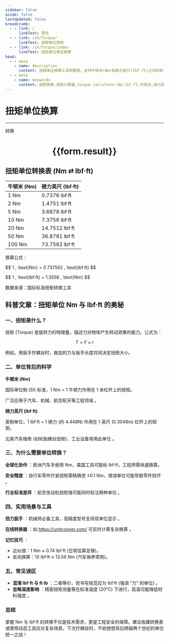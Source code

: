 ```yaml
---
sidebar: false
aside: false
lastUpdated: false
breadcrumb:
  - - link: /
      linkText: 首页
  - - link: /zh/Torque/
      linkText: 扭矩单位转换
  - - link: /zh/Torque/index
      linkText: 扭矩单位单位换算
head:
  - - meta
    - name: description
      content: 扭矩单位换算工具和教程，支持牛顿米(Nm)和磅力英尺(lbf·ft)之间的转换，并提供扭矩科学原理和应用场景。
  - - meta
    - name: keywords
      content: 扭矩换算,扭矩计算器,torque calculator,Nm,lbf·ft,牛顿米,磅力英尺,扭矩扳手,机械工程
---
```

# 扭矩单位换算
---
<script setup>
import { onMounted, reactive, inject ,ref  } from 'vue'
import { NButton,NForm ,NFormItem,NInput,NInputNumber,NSelect,NCard,useMessage ,NGrid ,NGi } from 'naive-ui'
import { defineClientComponent } from 'vitepress'
const convert = inject('convert')
const options =  [
  { label: "牛顿米 (Nm)", value: "Nm" }, 
  { label: "力磅 - 英尺 (lbf - ft)", value: "lbf-ft" }
];
const formRef = ref(null);
const rules = {
  number:{
    required: true,
    type: 'number',
    trigger: "blur"
  },
  to:{
    required: true,
    trigger: "select"
  },
  from:{
    required: true,
    trigger: "select"
  }
}
const form = reactive({
  number:null,
  to:'',
  from:'',
  result:'',
  title:'面积单位换算',
})
const convertHandler = (e) => {
   e.preventDefault();
  formRef.value?.validate((errors)=>{
    if (!errors) {
      form.result = `${form.number}${form.from} = ${convert(form.number).from(form.from).to(form.to)}${form.to}`
    }
  })
}
</script>

<n-form size="large" :model="form" ref='formRef' :rules="rules">
  <n-form-item label="数值"  path="number">
    <n-input-number size="large" style="width:100%" :min="0" v-model:value="form.number"   placeholder="请输入要转换的数值" />
  </n-form-item>
  <n-form-item label="从" path="from">
    <n-select  size="large" :options="options" v-model:value="form.from" placeholder="请选择原始单位" />
  </n-form-item>
  <n-form-item label="到" path="to">
    <n-select  size="large" :options="options" v-model:value="form.to" placeholder="请选择转换单位" />
  </n-form-item>
  <n-form-item>
    <n-button type="primary" style="width:100%" @click="convertHandler">转换</n-button>
  </n-form-item>
</n-form>
<n-card  embedded :bordered="false" hoverable>
  <div  style="text-align:center">
    <h1>{{form.result}}</h1>
  </div>
</n-card>


## 扭矩单位转换表 (Nm ⇄ lbf·ft)

| 牛顿米 (Nm) | 磅力英尺 (lbf·ft) |
|-------------|-------------------|
| 1 Nm        | 0.7376 lbf·ft     |
| 2 Nm        | 1.4751 lbf·ft     |
| 5 Nm        | 3.6878 lbf·ft     |
| 10 Nm       | 7.3756 lbf·ft     |
| 20 Nm       | 14.7512 lbf·ft    |
| 50 Nm       | 36.8781 lbf·ft    |
| 100 Nm      | 73.7562 lbf·ft    |

换算公式：

$$ 1 \, \text{Nm} = 0.737562 \, \text{lbf·ft} \$$

$$ 1 \, \text{lbf·ft} = 1.3558 \, \text{Nm} \$$

数据来源：国际标准扭矩转换工具 

## 科普文章：扭矩单位 Nm 与 lbf·ft 的奥秘

### 一、扭矩是什么？

扭矩 (Torque) 是旋转力的物理量，描述力对物体产生转动效果的能力。公式为：

$$ T = F \times r $$

例如，用扳手拧螺丝时，施加的力与扳手长度共同决定扭矩大小。

### 二、单位背后的科学

**牛顿米 (Nm)**

国际单位制 (SI) 标准，1 Nm = 1 牛顿力作用在 1 米杠杆上的扭矩。

广泛应用于汽车、机械、航空航天等工程领域 。

**磅力英尺 (lbf·ft)**

英制单位，1 lbf·ft = 1 磅力 (约 4.448N) 作用在 1 英尺 (0.3048m) 杠杆上的扭矩。

北美汽车维修 (如轮胎螺丝扭矩)、工业设备常用此单位 。

### 三、为什么需要单位转换？

**全球化协作** ：欧洲汽车手册用 Nm，美国工具可能标 lbf·ft，工程师需快速换算。

**安全精度** ：自行车零件拧紧扭矩需精确至 ±0.1 Nm，错误单位可能导致零件损坏 。

**行业标准差异** ：航空发动机扭矩值可能同时标注两种单位 。

### 四、实用场景与工具

**扭力扳手** ：机械师必备工具，高精度型号支持双单位显示 。

**在线转换器** ：如 https://unitconver.com/ 可实时计算复杂换算 。

**记忆技巧** ：

  * 近似值：1 Nm ≈ 0.74 lbf·ft (日常估算足够)。
  * 反向换算：10 lbf·ft ≈ 13.56 Nm (汽车保养常用)。

### 五、常见误区

  * **混淆 lbf·ft 与 ft·lb** ：二者等价，但书写规范应为 lbf·ft (强调 “力” 的单位) 。
  * **忽略温度影响** ：精密扭矩测量需在标准温度 (20°C) 下进行，高温可能降低材料强度 。

### 总结

掌握 Nm 与 lbf·ft 的转换不仅是技术需求，更是工程安全的保障。建议收藏转换表或使用动态工具应对复杂场景。下次拧螺丝时，不妨想想背后跨越两个世纪的单位统一之战！

